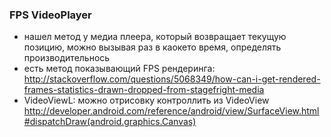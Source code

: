 ### FPS VideoPlayer
* нашел метод у медиа плеера, который возвращает текущую позицию, можно вызывая раз  в каокето время, определять производительнось
* есть метод показывающий FPS рендеринга: http://stackoverflow.com/questions/5068349/how-can-i-get-rendered-frames-statistics-drawn-dropped-from-stagefright-media
* VideoViewL: можно отрисовку контроллить из VideoView http://developer.android.com/reference/android/view/SurfaceView.html#dispatchDraw(android.graphics.Canvas)
